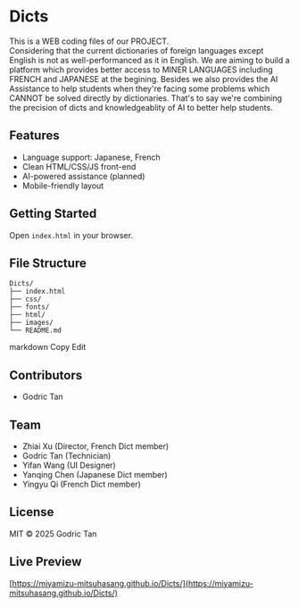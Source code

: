 # Dicts

This is a WEB coding files of our PROJECT.   
Considering that the current dictionaries of foreign languages except English is not as well-performanced as it in English. We are aiming to build a platform which provides better access to MINER LANGUAGES including FRENCH and JAPANESE at the begining. Besides we also provides the AI Assistance to help students when they're facing some problems which CANNOT be solved directly by dictionaries. That's to say we're combining the precision of dicts and knowledgeablity of AI to better help students.  

## Features

- Language support: Japanese, French
- Clean HTML/CSS/JS front-end
- AI-powered assistance (planned)
- Mobile-friendly layout

## Getting Started

Open `index.html` in your browser.

## File Structure

```text
Dicts/
├── index.html
├── css/
├── fonts/
├── html/
├── images/
└── README.md
```

markdown
Copy
Edit

## Contributors

- Godric Tan

## Team
- Zhiai Xu (Director, French Dict member)
- Godric Tan (Technician)
- Yifan Wang (UI Designer)
- Yanqing Chen (Japanese Dict member)
- Yingyu Qi (French Dict member)

## License

MIT © 2025 Godric Tan

## Live Preview

[https://miyamizu-mitsuhasang.github.io/Dicts/](https://miyamizu-mitsuhasang.github.io/Dicts/)

